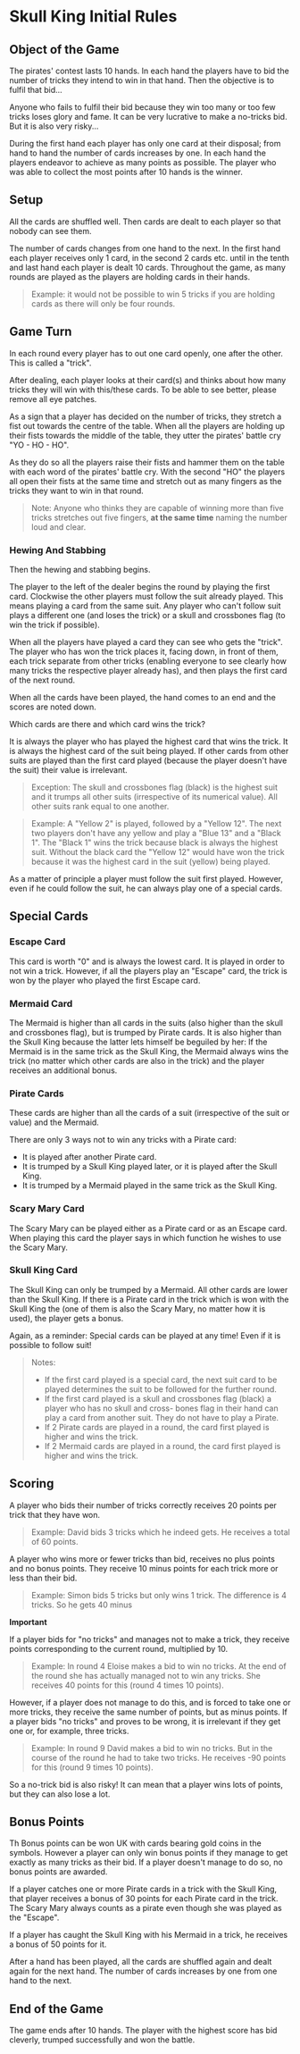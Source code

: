 # Skull King Initial Rules

## Object of the Game

The pirates' contest lasts 10 hands. In each hand the players have to bid the number of tricks they intend to win in that hand. Then the objective is to fulfil that bid...

Anyone who fails to fulfil their bid because they win too many or too few tricks loses glory and fame. It can be very lucrative to make a no-tricks bid. But it is also very risky...

During the first hand each player has only one card at their disposal; from hand to hand the number of cards increases by one. In each hand the players endeavor to achieve as many points as possible. The player who was able to collect the most points after 10 hands is the winner.

## Setup

All the cards are shuffled well. Then cards are dealt to each player so that nobody can see them.

The number of cards changes from one hand to the next. In the first hand each player receives only 1 card, in the second 2 cards etc. until in the tenth and last hand each player is dealt 10 cards. Throughout the game, as many rounds are played as the players are holding cards in their hands.

> Example: it would not be possible to win 5 tricks if you are holding cards as there will only be four rounds.

## Game Turn

In each round every player has to out one card openly, one after the other. This is called a "trick".

After dealing, each player looks at their card(s) and thinks about how many tricks they will win with this/these cards. To be able to see better, please remove all eye patches.

As a sign that a player has decided on the number of tricks, they stretch a fist out towards the centre of the table. When all the players are holding up their fists towards the middle of the table, they utter the pirates' battle cry "YO - HO - HO".

As they do so all the players raise their fists and hammer them on the table with each word of the pirates' battle cry. With the second "HO" the players all open their fists at the same time and stretch out as many fingers as the tricks they want to win in that round.

> Note: Anyone who thinks they are capable of winning more than five tricks stretches out five fingers, **at the same time** naming the number loud and clear.

### Hewing And Stabbing

Then the hewing and stabbing begins.

The player to the left of the dealer begins the round by playing the first card. Clockwise the other players must follow the suit already played. This means playing a card from the same suit. Any player who can't follow suit plays a different one (and loses the trick) or a skull and crossbones flag (to win the trick if possible).

When all the players have played a card they can see who gets the "trick". The player who has won the trick places it, facing down, in front of them, each trick separate from other tricks (enabling everyone to see clearly how many tricks the respective player already has), and then plays the first card of the next round.

When all the cards have been played, the hand comes to an end and the scores are noted down.

Which cards are there and which card wins the trick?

It is always the player who has played the highest card that wins the trick. It is always the highest card of the suit being played. If other cards from other suits are played than the first card played (because the player doesn't have the suit) their value is irrelevant.

> Exception: The skull and crossbones flag (black) is the highest suit and it trumps all other suits (irrespective of its numerical value). All other suits rank equal to one another.

> Example: A "Yellow 2" is played, followed by a "Yellow 12". The next two players don't have any yellow and play a "Blue 13" and a "Black 1". The "Black 1" wins the trick because black is always the highest suit. Without the black card the "Yellow 12" would have won the trick because it was the highest card in the suit (yellow) being played.

As a matter of principle a player must follow the suit first played. However, even if he could follow the suit, he can always play one of a special cards.

## Special Cards

### Escape Card

This card is worth "0" and is always the lowest card. It is played in order to not win a trick. However, if all the players play an "Escape" card, the trick is won by the player who played the first Escape card.

### Mermaid Card

The Mermaid is higher than all cards in the suits (also higher than the skull and crossbones flag), but is trumped by Pirate cards. It is also higher than the Skull King because the latter lets himself be beguiled by her: If the Mermaid is in the same trick as the Skull King, the Mermaid always wins the trick (no matter which other cards are also in the trick) and the player receives an additional bonus.

### Pirate Cards

These cards are higher than all the cards of a suit (irrespective of the suit or value) and the Mermaid.

There are only 3 ways not to win any tricks with a Pirate card:
- It is played after another Pirate card.
- It is trumped by a Skull King played later, or it is played after the Skull King.
- It is trumped by a Mermaid played in the same trick as the Skull King.

### Scary Mary Card

The Scary Mary can be played either as a Pirate card or as an Escape card. When playing this card the player says in which function he wishes to use the Scary Mary.


### Skull King Card

The Skull King can only be trumped by a Mermaid. All other cards are lower than the Skull King. If there is a Pirate card in the trick which is won with the Skull King the (one of them is also the Scary Mary, no matter how it is used), the player gets a bonus.

Again, as a reminder: Special cards can be played at any time! Even if it is possible to follow suit!

> Notes:
> - If the first card played is a special card, the next suit card to be played determines the suit to be followed for the further round.
> - If the first card played is a skull and crossbones flag (black) a player who has no skull and cross- bones flag in their hand can play a card from another suit. They do not have to play a Pirate.
> - If 2 Pirate cards are played in a round, the card first played is higher and wins the trick.
> - If 2 Mermaid cards are played in a round, the card first played is higher and wins the trick.

## Scoring

A player who bids their number of tricks correctly receives 20 points per trick that they have won.
> Example: David bids 3 tricks which he indeed gets. He receives a total of 60 points.

A player who wins more or fewer tricks than bid, receives no plus points and no bonus points. They receive 10 minus points for each trick more or less than their bid.

> Example: Simon bids 5 tricks but only wins 1 trick. The difference is 4 tricks. So he gets 40 minus

**Important**

If a player bids for "no tricks" and manages not to make a trick, they receive points corresponding to the current round, multiplied by 10.

> Example: In round 4 Eloise makes a bid to win no tricks. At the end of the round she has actually managed not to win any tricks. She receives 40 points for this (round 4 times 10 points).

However, if a player does not manage to do this, and is forced to take one or more tricks, they receive the same number of points, but as minus points. If a player bids "no tricks" and proves to be wrong, it is irrelevant if they get one or, for example, three tricks.

> Example: In round 9 David makes a bid to win no tricks. But in the course of the round he had to take two tricks. He receives -90 points for this (round 9 times 10 points).

So a no-trick bid is also risky! It can mean that a player wins lots of points, but they can also lose a lot.

## Bonus Points

Th Bonus points can be won UK with cards bearing gold coins in the symbols. However a player can only win bonus points if they manage to get exactly as many tricks as their bid. If a player doesn't manage to do so, no bonus points are awarded.

If a player catches one or more Pirate cards in a trick with the Skull King, that player receives a bonus of 30 points for each Pirate card in the trick. The Scary Mary always counts as a pirate even though she was played as the "Escape".

If a player has caught the Skull King with his Mermaid in a trick, he receives a bonus of 50 points for it.

After a hand has been played, all the cards are shuffled again and dealt again for the next hand. The number of cards increases by one from one hand to the next.

## End of the Game

The game ends after 10 hands. The player with the highest score has bid cleverly, trumped successfully and won the battle.
